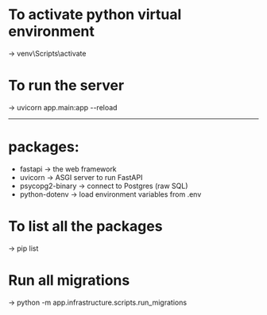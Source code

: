 # To activate python virtual environment

-> venv\Scripts\activate

# To run the server

-> uvicorn app.main:app --reload

---

# packages:

- fastapi → the web framework
- uvicorn → ASGI server to run FastAPI
- psycopg2-binary → connect to Postgres (raw SQL)
- python-dotenv → load environment variables from .env

# To list all the packages

-> pip list

# Run all migrations

-> python -m app.infrastructure.scripts.run_migrations
